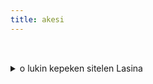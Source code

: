 ```yaml
---  
title: akesi
---
```

<style>
    .akesi{
        font-family: "nasin nanpa"
    }
    </style>
<div markdown="1" class="akesi">
󱤝󱤧󱥵󱤙󱥱  
󱤟󱤛󱤧󱤥󱤰  
󱤗󱥳󱥨󱤧󱥣  
󱤗󱤆󱤧󱥉󱥮  
󱤚󱤧󱥦󱤬󱤅  
󱤴󱤮󱤧󱥷󱥡  
󱥞󱤶󱥔󱤉󱥉󱤆󱤧󱥎󱤍󱤂  
󱥅󱥙󱤧󱥧󱥁  
󱤝󱤧󱤖󱥐󱤂  
󱤴󱥶󱤧󱥡󱤾  
󱤗󱥳󱥨󱤧󱤻  
󱤗󱤆󱤧󱥘󱥖  
󱤄󱤧󱥔󱤬󱤅  
</div>
<details markdown="1">
<summary>
o lukin kepeken sitelen Lasina
</summary>
kon li wawa kepeken utala  
kulupu kiwen li len ma  
kasi wan taso li suli  
kasi ante li pali tu  
kili li suwi lon anpa  
mi lukin e wile sona  
sina moku pona e pali ante li pilin ike ala  
olin seme li tan ni  
kon li kama pini ala  
mi weka e sona nasa  
kasi wan taso li musi  
kasi ante li selo sama  
ale li pona lon anpa
</details>